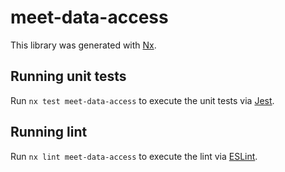 # meet-data-access

This library was generated with [Nx](https://nx.dev).

## Running unit tests

Run `nx test meet-data-access` to execute the unit tests via [Jest](https://jestjs.io).

## Running lint

Run `nx lint meet-data-access` to execute the lint via [ESLint](https://eslint.org/).
